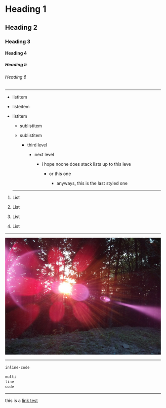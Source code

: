 # Heading 1
## Heading 2
### Heading 3
#### Heading 4
##### Heading 5
###### Heading 6

---

- listitem 

- listeitem 

- listitem

	- sublistitem

	- sublistitem 
	
		- third level
		
			- next level
			
				- i hope noone does stack lists up to this leve
				
					- or this one
					
	
						- anyways, this is the last styled one
	---
						
1. List

2. List

3. List

4. List

---

![](README_images/testIMG.jpg)

---

`inline-code`

```
multi
line
code

```

---

this is a [link test](http://thephpjo.de)